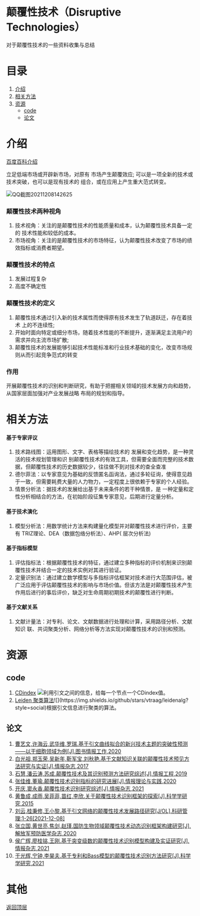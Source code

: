 # 颠覆性技术（Disruptive Technologies）

对于颠覆性技术的一些资料收集与总结

# 目录

1. [介绍](#介绍)
2. [相关方法](#相关方法)
3. [资源](#资源)   
   - [code](#code)
   - [论文](#论文)

# 介绍

[百度百科介绍](https://baike.baidu.com/item/%E9%A2%A0%E8%A6%86%E6%80%A7%E6%8A%80%E6%9C%AF/50894935?fr=aladdin)

立足低端市场或开辟新市场，对原有 市场产生颠覆效应; 可以是一项全新的技术或技术突破，也可以是现有技术的 组合，或在应用上产生重大范式转变。

![QQ截图20211208142625](https://github.com/a1270645260/DisruptiveTechnologies/tree/main/photos/QQ截图20211208142625.png)



### 颠覆性技术两种视角

1. 技术视角：关注的是颠覆性技术的性能质量和成本，认为颠覆性技术具备一定的 技术性能和较低的成本。
2. 市场视角：关注的是颠覆性技术的市场特征，认为颠覆性技术改变了市场的绩效指标或消费者期望。

### 颠覆性技术的特点

1. 发展过程复杂
2. 高度不确定性

### 颠覆性技术的定义

1. 颠覆性技术通过引入新的技术属性而使得原有技术发生了轨道跃迁，存在着技术 上的不连续性;
2. 开始时面向特定或细分市场，随着技术性能的不断提升，逐渐满足主流用户的需求并向主流市场扩散;
3. 颠覆性技术的发展能够引起技术性能标准和行业技术基础的变化，改变市场规则从而引起竞争范式的转变

### 作用

开展颠覆性技术的识别和判断研究，有助于把握相关领域的技术发展方向和趋势，从国家层面加强对产业发展战略 布局的规划和指导。

# 相关方法

#### 基于专家评议

1. 技术路线图：运用图形、文字、表格等描绘技术的 发展和变化趋势，是一种灵活的技术规划管理和识 别颠覆性技术的有效工具，但需要全面而完整的技术数据，但颠覆性技术的历史数据较少，往往做不到对技术的查全查准
2. 德尔菲法：以专家意见为基础的反馈匿名函询法，通过多轮征询，使得意见趋于一致，但需要耗费大量的人力物力，一定程度上很依赖于专家的个人经验。
3. 情景分析法：据技术的发展给出基于未来条件的若干种情景，是 一种定量和定性分析相结合的方法，在初始阶段征集专家意见，后期进行定量分析。

#### 基于技术演化

1. 模型分析法：用数学统计方法来构建量化模型并对颠覆性技术进行评价，主要有 TRIZ理论、DEA（数据包络分析法）、AHP( 层次分析法)

#### 基于指标模型

1. 评估指标法：根据颠覆性技术的特征，通过建立多种指标的评价机制来识别颠覆性技术并结合一定的技术实例对其进行验证。
2. 定量识别法：通过建立数学模型与多指标评估框架对技术进行大范围评估，被广泛应用于评估颠覆性技术的影响与市场价值。但该方法是对颠覆性技术产生作用后进行的事后评价，缺乏对生命周期初期技术的颠覆性进行判断。

#### 基于文献关系

1. 文献计量法：对专利、论文、文献数据进行处理和计算，采用路径分析、文献知识 联、共词聚类分析、网络分析等方法实现对颠覆性技术的识别和预测。

# 资源

## code

1. [CDindex](https://github.com/russellfunk/cdindex) ![](https://img.shields.io/github/stars/russellfunk/cdindex?style=social)利用引文之间的信息，给每一个节点一个CDindex值。
2. [Leiden 聚类算法](https://github.com/vtraag/leidenalg_)![](https://img.shields.io/github/stars/vtraag/leidenalg?style=social)根据引文信息进行聚类的算法。

## 论文

1. [曹艺文,许海云,武华维,罗瑞.基于引文曲线拟合的新兴技术主题的突破性预测——以干细胞领域为例[J].图书情报工作,2020](https://kns.cnki.net/kcms/detail/detail.aspx?dbcode=CJFD&dbname=CJFDLAST2020&filename=TSQB202005015&uniplatform=NZKPT&v=ijZ9ZmCNlIqYahgDn5id4EBQc5Fjxu9QpBbhyuvi9BKk9WvlRATz0palKRjS-OkA)
2. [白光祖,郑玉荣,吴新年,靳军宝,刘秋艳.基于文献知识关联的颠覆性技术预见方法研究与实证[J].情报杂志,2017](https://kns.cnki.net/kcms/detail/detail.aspx?dbcode=CJFD&dbname=CJFDLAST2017&filename=QBZZ201709007&uniplatform=NZKPT&v=RsuyfKITwEAHh9pzcOqxU_DDwKC6gS-JIlEIaMWXRLQyxeFTHVGknqZLTgQLe6eg)
3. [石慧,潘云涛,苏成.颠覆性技术及其识别预测方法研究综述[J].情报工程,2019](https://kns.cnki.net/kcms/detail/detail.aspx?dbcode=CJFD&dbname=CJFDLAST2019&filename=QBGC201903005&uniplatform=NZKPT&v=JzPDcOsrZ8yg-n2WXnr8sRIFNc-MgwH00KwLX8oOGKrhNyHStaJMb4jWj9eAXqEW)
4. [张佳维,董瑜.颠覆性技术识别指标的研究进展[J].情报理论与实践,2020](https://kns.cnki.net/kcms/detail/detail.aspx?dbcode=CJFD&dbname=CJFDLAST2020&filename=QBLL202006029&uniplatform=NZKPT&v=dsPu6H2oTgpD_8CEHtbb9FonIqtzQkMF0phxULhTA3RYGuuiia6-FAeZJtLZAl-7)
5. [开庆,窦永香.颠覆性技术识别研究综述[J].情报杂志,2021](https://kns.cnki.net/kcms/detail/detail.aspx?dbcode=CJFD&dbname=CJFDAUTO&filename=QBZZ202111005&uniplatform=NZKPT&v=fDjsTQ_pkUdOp19bAbGGQP84XxY8_v6EXGTAz1R6xXEAUEVqGIZYigO9ac7BJ9sE)
6. [黄鲁成,成雨,吴菲菲,苗红,李欣.关于颠覆性技术识别框架的探索[J].科学学研究,2015](https://kns.cnki.net/kcms/detail/detail.aspx?dbcode=CJFD&dbname=CJFDLAST2015&filename=KXYJ201505003&uniplatform=NZKPT&v=YMg5c5SRgbfK_3Gl7P3xfukCLQC72vpqTYT_f2EksBj2LqHErmCKPRl-TiDGHrMZ)
7. [刘云,桂秉修,王小黎.基于引文网络的颠覆性技术发展路径研究[J/OL].科研管理:1-26[2021-12-08]](https://kns.cnki.net/kcms/detail/detail.aspx?dbcode=CAPJ&dbname=CAPJLAST&filename=KYGL20211022001&uniplatform=NZKPT&v=AOcUFPWciSq5IqOe1Z7u6uoyrkTF4oy7OtKbys-Wmjw3Wsc1ZCPXd44-oOGuXZWD)
8. [张立国,黄世亮,焦剑,赵瑾.国防生物领域颠覆性技术动态识别框架构建研究[J].解放军预防医学杂志,2020](https://kns.cnki.net/kcms/detail/detail.aspx?dbcode=CJFD&dbname=CJFDLAST2021&filename=JYYX202010002&uniplatform=NZKPT&v=pjtlOWWGPjH9MFadGeOOB0uENoyyKx7bQdAIw7sBhNd750gq16V_36ljbGxk_b_i)
9. [侯广辉,廖桂铭,王刚.基于突变级数的颠覆性技术识别模型构建及实证研究[J].情报杂志,2021](https://kns.cnki.net/kcms/detail/detail.aspx?dbcode=CJFD&dbname=CJFDAUTO&filename=QBZZ202110002&uniplatform=NZKPT&v=fDjsTQ_pkUe3fl2Q1bKhR3ChW8oyGW_YuP6xG2Ca7N2KZZFTVaaVNjwgzUYWZa64)
10. [于光辉,宁钟,李昊夫.基于专利和Bass模型的颠覆性技术识别方法研究[J].科学学研究,2021](https://kns.cnki.net/kcms/detail/detail.aspx?dbcode=CJFD&dbname=CJFDLAST2021&filename=KXYJ202108013&uniplatform=NZKPT&v=i1X6FvyipJ9VRyqN-WOTrN72ZRvKNKddv4n9GkZEygpSjv3on6Az8UcKBwP52rNt)

# 其他



[返回顶层](#目录)

